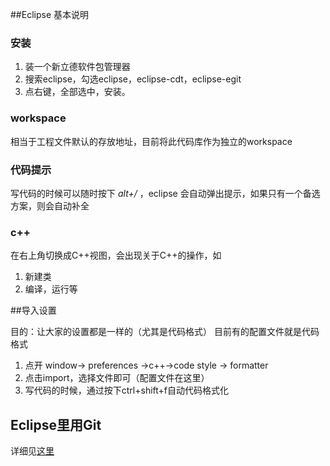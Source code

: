 ##Eclipse 基本说明

### 安装

1. 装一个新立德软件包管理器
2. 搜索eclipse，勾选eclipse，eclipse-cdt，eclipse-egit
3. 点右键，全部选中，安装。

### workspace

相当于工程文件默认的存放地址，目前将此代码库作为独立的workspace

### 代码提示

写代码的时候可以随时按下 *alt+/* ，eclipse 会自动弹出提示，如果只有一个备选方案，则会自动补全

### c++

在右上角切换成C++视图，会出现关于C++的操作，如

1. 新建类
2. 编译，运行等

##导入设置

目的：让大家的设置都是一样的（尤其是代码格式）
目前有的配置文件就是代码格式

1. 点开 window-> preferences ->c++->code style -> formatter 
1. 点击import，选择文件即可（配置文件在这里）
1. 写代码的时候，通过按下ctrl+shift+f自动代码格式化

## Eclipse里用Git
详细见[这里](http://wiki.eclipse.org/EGit/User_Guide)
